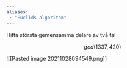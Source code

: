 ```yaml
---
aliases:
 - "Euclids algorithm"
---
```


Hitta största gemensamma delare av två tal

$$gcd(1337,420)$$

![[Pasted image 20211028094549.png]]